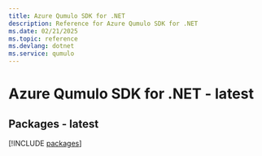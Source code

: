 ```yaml
---
title: Azure Qumulo SDK for .NET
description: Reference for Azure Qumulo SDK for .NET
ms.date: 02/21/2025
ms.topic: reference
ms.devlang: dotnet
ms.service: qumulo
---
```

# Azure Qumulo SDK for .NET - latest
## Packages - latest
[!INCLUDE [packages](qumulo-index.md)]